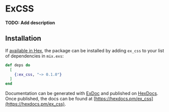 # ExCSS

**TODO: Add description**

## Installation

If [available in Hex](https://hex.pm/docs/publish), the package can be installed
by adding `ex_css` to your list of dependencies in `mix.exs`:

```elixir
def deps do
  [
    {:ex_css, "~> 0.1.0"}
  ]
end
```

Documentation can be generated with [ExDoc](https://github.com/elixir-lang/ex_doc)
and published on [HexDocs](https://hexdocs.pm). Once published, the docs can
be found at [https://hexdocs.pm/ex_css](https://hexdocs.pm/ex_css).


